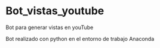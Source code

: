# Bot_vistas_youtube
Bot para generar vistas en youTube

Bot realizado con python en el entorno de trabajo Anaconda
